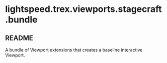 # lightspeed.trex.viewports.stagecraft.bundle

## README
A bundle of Viewport extensions that creates a baseline interactive Viewport.
